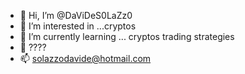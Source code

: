 - 👋 Hi, I’m @DaViDeS0LaZz0
- 👀 I’m interested in ...cryptos
- 🌱 I’m currently learning ... cryptos trading strategies 
- 💞️ ????
- 📫 solazzodavide@hotmail.com

<!---
DaViDeS0LaZz0/DaViDeS0LaZz0 is a ✨ special ✨ repository because its `README.md` (this file) appears on your GitHub profile.
You can click the Preview link to take a look at your changes.
--->
